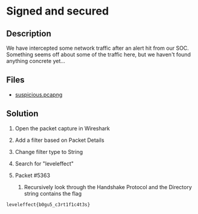 # Signed and secured

## Description

We have intercepted some network traffic after an alert hit from our SOC. Something seems off about some of the traffic here, but we haven't found anything concrete yet...

## Files

* [suspicious.pcapng](files/suspicious.pcapng)

## Solution

1. Open the packet capture in Wireshark

2. Add a filter based on Packet Details

3. Change filter type to String

4. Search for "leveleffect"

5. Packet #5363
   
   1. Recursively look through the Handshake Protocol and the Directory string contains the flag

```
leveleffect{b0gu5_c3rt1f1c4t3s}
```
